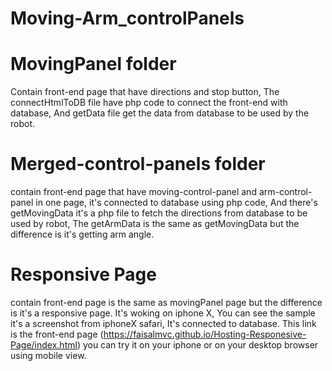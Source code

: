 # Moving-Arm_controlPanels

# MovingPanel folder 
Contain front-end page that have directions and stop button, The connectHtmlToDB file have php code to connect the front-end with database, And getData file get the data from database to be used by the robot.

# Merged-control-panels folder 
contain front-end page that have moving-control-panel and arm-control-panel in one page, it's connected to database using php code, And there's getMovingData it's a php file to fetch the directions from database to be used by robot, The getArmData is the same as getMovingData but the difference is it's getting arm angle.

# Responsive Page 
contain front-end page is the same as movingPanel page but the difference is it's a responsive page. It's woking on iphone X, You can see the sample it's a screenshot from iphoneX safari, It's connected to database. This link is the front-end page (https://faisalmvc.github.io/Hosting-Responesive-Page/index.html) you can try it on your iphone or on your desktop browser using mobile view.  
